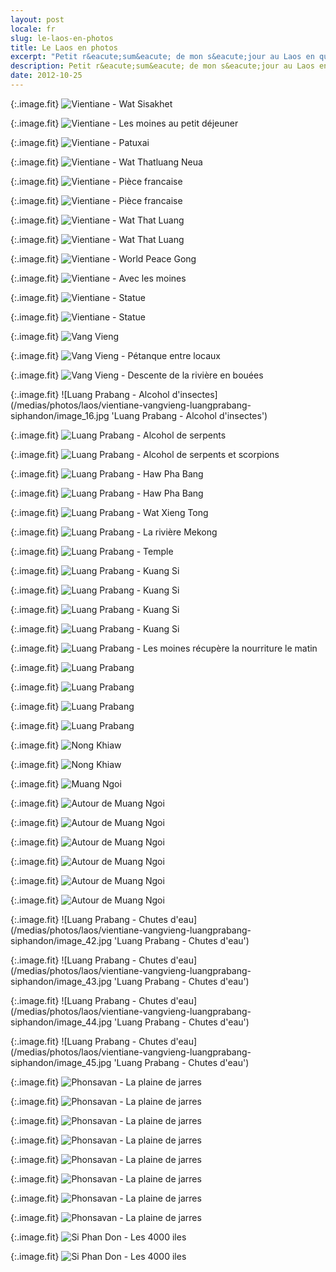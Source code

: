 ```yaml
---
layout: post
locale: fr
slug: le-laos-en-photos
title: Le Laos en photos
excerpt: "Petit r&eacute;sum&eacute; de mon s&eacute;jour au Laos en quelques photos"
description: Petit r&eacute;sum&eacute; de mon s&eacute;jour au Laos en quelques photos
date: 2012-10-25
---
```


{:.image.fit}
![Vientiane - Wat Sisakhet](/medias/photos/laos/vientiane-vangvieng-luangprabang-siphandon/image_1.jpg 'Vientiane - Wat Sisakhet')

{:.image.fit}
![Vientiane - Les moines au petit d&eacute;jeuner](/medias/photos/laos/vientiane-vangvieng-luangprabang-siphandon/image_2.jpg 'Vientiane - Les moines au petit d&eacute;jeuner')

{:.image.fit}
![Vientiane - Patuxai](/medias/photos/laos/vientiane-vangvieng-luangprabang-siphandon/image_3.jpg 'Vientiane - Patuxai')

{:.image.fit}
![Vientiane - Wat Thatluang Neua](/medias/photos/laos/vientiane-vangvieng-luangprabang-siphandon/image_4.jpg 'Vientiane - Wat Thatluang Neua')

{:.image.fit}
![Vientiane - Pi&egrave;ce francaise](/medias/photos/laos/vientiane-vangvieng-luangprabang-siphandon/image_5.jpg 'Vientiane - Pi&egrave;ce francaise')

{:.image.fit}
![Vientiane - Pi&egrave;ce francaise](/medias/photos/laos/vientiane-vangvieng-luangprabang-siphandon/image_6.jpg 'Vientiane - Pi&egrave;ce francaise')

{:.image.fit}
![Vientiane - Wat That Luang](/medias/photos/laos/vientiane-vangvieng-luangprabang-siphandon/image_7.jpg 'Vientiane - Wat That Luang')

{:.image.fit}
![Vientiane - Wat That Luang](/medias/photos/laos/vientiane-vangvieng-luangprabang-siphandon/image_8.jpg 'Vientiane - Wat That Luang')

{:.image.fit}
![Vientiane - World Peace Gong](/medias/photos/laos/vientiane-vangvieng-luangprabang-siphandon/image_9.jpg 'Vientiane - World Peace Gong')

{:.image.fit}
![Vientiane - Avec les moines](/medias/photos/laos/vientiane-vangvieng-luangprabang-siphandon/image_10.jpg 'Vientiane - Avec les moines')

{:.image.fit}
![Vientiane - Statue](/medias/photos/laos/vientiane-vangvieng-luangprabang-siphandon/image_11.jpg 'Vientiane - Statue')

{:.image.fit}
![Vientiane - Statue](/medias/photos/laos/vientiane-vangvieng-luangprabang-siphandon/image_12.jpg 'Vientiane - Statue')

{:.image.fit}
![Vang Vieng](/medias/photos/laos/vientiane-vangvieng-luangprabang-siphandon/image_13.jpg 'Vang Vieng')

{:.image.fit}
![Vang Vieng - P&eacute;tanque entre locaux](/medias/photos/laos/vientiane-vangvieng-luangprabang-siphandon/image_14.jpg 'Vang Vieng - P&eacute;tanque entre locaux')

{:.image.fit}
![Vang Vieng - Descente de la rivi&egrave;re en bou&eacute;es](/medias/photos/laos/vientiane-vangvieng-luangprabang-siphandon/image_15.jpg 'Vang Vieng - Descente de la rivi&egrave;re en bou&eacute;es')

{:.image.fit}
![Luang Prabang - Alcohol d'insectes](/medias/photos/laos/vientiane-vangvieng-luangprabang-siphandon/image_16.jpg 'Luang Prabang - Alcohol d'insectes')

{:.image.fit}
![Luang Prabang - Alcohol de serpents](/medias/photos/laos/vientiane-vangvieng-luangprabang-siphandon/image_17.jpg 'Luang Prabang - Alcohol de serpents')

{:.image.fit}
![Luang Prabang - Alcohol de serpents et scorpions](/medias/photos/laos/vientiane-vangvieng-luangprabang-siphandon/image_18.jpg 'Luang Prabang - Alcohol de serpents et scorpions')

{:.image.fit}
![Luang Prabang - Haw Pha Bang](/medias/photos/laos/vientiane-vangvieng-luangprabang-siphandon/image_19.jpg 'Luang Prabang - Haw Pha Bang')

{:.image.fit}
![Luang Prabang - Haw Pha Bang](/medias/photos/laos/vientiane-vangvieng-luangprabang-siphandon/image_20.jpg 'Luang Prabang - Haw Pha Bang')

{:.image.fit}
![Luang Prabang - Wat Xieng Tong](/medias/photos/laos/vientiane-vangvieng-luangprabang-siphandon/image_21.jpg 'Luang Prabang - Wat Xieng Tong')

{:.image.fit}
![Luang Prabang - La rivi&egrave;re Mekong](/medias/photos/laos/vientiane-vangvieng-luangprabang-siphandon/image_22.jpg 'Luang Prabang - La rivi&egrave;re Mekong')

{:.image.fit}
![Luang Prabang - Temple](/medias/photos/laos/vientiane-vangvieng-luangprabang-siphandon/image_23.jpg 'Luang Prabang - Temple')

{:.image.fit}
![Luang Prabang - Kuang Si](/medias/photos/laos/vientiane-vangvieng-luangprabang-siphandon/image_24.jpg 'Luang Prabang - Kuang Si')

{:.image.fit}
![Luang Prabang - Kuang Si](/medias/photos/laos/vientiane-vangvieng-luangprabang-siphandon/image_25.jpg 'Luang Prabang - Kuang Si')

{:.image.fit}
![Luang Prabang - Kuang Si](/medias/photos/laos/vientiane-vangvieng-luangprabang-siphandon/image_26.jpg 'Luang Prabang - Kuang Si')

{:.image.fit}
![Luang Prabang - Kuang Si](/medias/photos/laos/vientiane-vangvieng-luangprabang-siphandon/image_27.jpg 'Luang Prabang - Kuang Si')

{:.image.fit}
![Luang Prabang - Les moines r&eacute;cup&egrave;re la nourriture le matin](/medias/photos/laos/vientiane-vangvieng-luangprabang-siphandon/image_28.jpg 'Luang Prabang - Les moines r&eacute;cup&egrave;re la nourriture le matin')

{:.image.fit}
![Luang Prabang](/medias/photos/laos/vientiane-vangvieng-luangprabang-siphandon/image_29.jpg 'Luang Prabang')

{:.image.fit}
![Luang Prabang](/medias/photos/laos/vientiane-vangvieng-luangprabang-siphandon/image_30.jpg 'Luang Prabang')

{:.image.fit}
![Luang Prabang](/medias/photos/laos/vientiane-vangvieng-luangprabang-siphandon/image_31.jpg 'Luang Prabang')

{:.image.fit}
![Luang Prabang](/medias/photos/laos/vientiane-vangvieng-luangprabang-siphandon/image_32.jpg 'Luang Prabang')

{:.image.fit}
![Nong Khiaw](/medias/photos/laos/vientiane-vangvieng-luangprabang-siphandon/image_33.jpg 'Nong Khiaw')

{:.image.fit}
![Nong Khiaw](/medias/photos/laos/vientiane-vangvieng-luangprabang-siphandon/image_34.jpg 'Nong Khiaw')

{:.image.fit}
![Muang Ngoi](/medias/photos/laos/vientiane-vangvieng-luangprabang-siphandon/image_35.jpg 'Muang Ngoi')

{:.image.fit}
![Autour de Muang Ngoi](/medias/photos/laos/vientiane-vangvieng-luangprabang-siphandon/image_36.jpg 'Autour de Muang Ngoi')

{:.image.fit}
![Autour de Muang Ngoi](/medias/photos/laos/vientiane-vangvieng-luangprabang-siphandon/image_37.jpg 'Autour de Muang Ngoi')

{:.image.fit}
![Autour de Muang Ngoi](/medias/photos/laos/vientiane-vangvieng-luangprabang-siphandon/image_38.jpg 'Autour de Muang Ngoi')

{:.image.fit}
![Autour de Muang Ngoi](/medias/photos/laos/vientiane-vangvieng-luangprabang-siphandon/image_39.jpg 'Autour de Muang Ngoi')

{:.image.fit}
![Autour de Muang Ngoi](/medias/photos/laos/vientiane-vangvieng-luangprabang-siphandon/image_40.jpg 'Autour de Muang Ngoi')

{:.image.fit}
![Autour de Muang Ngoi](/medias/photos/laos/vientiane-vangvieng-luangprabang-siphandon/image_41.jpg 'Autour de Muang Ngoi')

{:.image.fit}
![Luang Prabang - Chutes d'eau](/medias/photos/laos/vientiane-vangvieng-luangprabang-siphandon/image_42.jpg 'Luang Prabang - Chutes d'eau')

{:.image.fit}
![Luang Prabang - Chutes d'eau](/medias/photos/laos/vientiane-vangvieng-luangprabang-siphandon/image_43.jpg 'Luang Prabang - Chutes d'eau')

{:.image.fit}
![Luang Prabang - Chutes d'eau](/medias/photos/laos/vientiane-vangvieng-luangprabang-siphandon/image_44.jpg 'Luang Prabang - Chutes d'eau')

{:.image.fit}
![Luang Prabang - Chutes d'eau](/medias/photos/laos/vientiane-vangvieng-luangprabang-siphandon/image_45.jpg 'Luang Prabang - Chutes d'eau')

{:.image.fit}
![Phonsavan - La plaine de jarres](/medias/photos/laos/vientiane-vangvieng-luangprabang-siphandon/image_46.jpg 'Phonsavan - La plaine de jarres')

{:.image.fit}
![Phonsavan - La plaine de jarres](/medias/photos/laos/vientiane-vangvieng-luangprabang-siphandon/image_47.jpg 'Phonsavan - La plaine de jarres')

{:.image.fit}
![Phonsavan - La plaine de jarres](/medias/photos/laos/vientiane-vangvieng-luangprabang-siphandon/image_48.jpg 'Phonsavan - La plaine de jarres')

{:.image.fit}
![Phonsavan - La plaine de jarres](/medias/photos/laos/vientiane-vangvieng-luangprabang-siphandon/image_49.jpg 'Phonsavan - La plaine de jarres')

{:.image.fit}
![Phonsavan - La plaine de jarres](/medias/photos/laos/vientiane-vangvieng-luangprabang-siphandon/image_50.jpg 'Phonsavan - La plaine de jarres')

{:.image.fit}
![Phonsavan - La plaine de jarres](/medias/photos/laos/vientiane-vangvieng-luangprabang-siphandon/image_51.jpg 'Phonsavan - La plaine de jarres')

{:.image.fit}
![Phonsavan - La plaine de jarres](/medias/photos/laos/vientiane-vangvieng-luangprabang-siphandon/image_52.jpg 'Phonsavan - La plaine de jarres')

{:.image.fit}
![Phonsavan - La plaine de jarres](/medias/photos/laos/vientiane-vangvieng-luangprabang-siphandon/image_53.jpg 'Phonsavan - La plaine de jarres')

{:.image.fit}
![Si Phan Don - Les 4000 iles](/medias/photos/laos/vientiane-vangvieng-luangprabang-siphandon/image_54.jpg 'Si Phan Don - Les 4000 iles')

{:.image.fit}
![Si Phan Don - Les 4000 iles](/medias/photos/laos/vientiane-vangvieng-luangprabang-siphandon/image_55.jpg 'Si Phan Don - Les 4000 iles')
